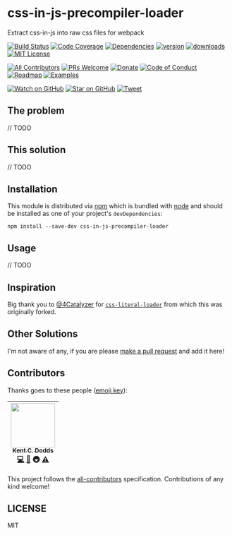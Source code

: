 # css-in-js-precompiler-loader

Extract css-in-js into raw css files for webpack

[![Build Status][build-badge]][build]
[![Code Coverage][coverage-badge]][coverage]
[![Dependencies][dependencyci-badge]][dependencyci]
[![version][version-badge]][package]
[![downloads][downloads-badge]][npm-stat]
[![MIT License][license-badge]][LICENSE]

[![All Contributors](https://img.shields.io/badge/all_contributors-1-orange.svg?style=flat-square)](#contributors)
[![PRs Welcome][prs-badge]][prs]
[![Donate][donate-badge]][donate]
[![Code of Conduct][coc-badge]][coc]
[![Roadmap][roadmap-badge]][roadmap]
[![Examples][examples-badge]][examples]

[![Watch on GitHub][github-watch-badge]][github-watch]
[![Star on GitHub][github-star-badge]][github-star]
[![Tweet][twitter-badge]][twitter]

## The problem

// TODO

## This solution

// TODO

## Installation

This module is distributed via [npm][npm] which is bundled with [node][node] and
should be installed as one of your project's `devDependencies`:

```
npm install --save-dev css-in-js-precompiler-loader
```

## Usage

// TODO

## Inspiration

Big thank you to [@4Catalyzer][4Catalyzer] for
[`css-literal-loader`][css-literal-loader] from which this was originally
forked.

## Other Solutions

I'm not aware of any, if you are please [make a pull request][prs] and add it
here!

## Contributors

Thanks goes to these people ([emoji key][emojis]):

<!-- ALL-CONTRIBUTORS-LIST:START - Do not remove or modify this section -->
| [<img src="https://avatars.githubusercontent.com/u/1500684?v=3" width="100px;"/><br /><sub>Kent C. Dodds</sub>](https://kentcdodds.com)<br />[💻](https://github.com/kentcdodds/css-in-js-precompiler-loader/commits?author=kentcdodds) [📖](https://github.com/kentcdodds/css-in-js-precompiler-loader/commits?author=kentcdodds) 🚇 [⚠️](https://github.com/kentcdodds/css-in-js-precompiler-loader/commits?author=kentcdodds) |
| :---: |
<!-- ALL-CONTRIBUTORS-LIST:END -->

This project follows the [all-contributors][all-contributors] specification.
Contributions of any kind welcome!

## LICENSE

MIT

[npm]: https://www.npmjs.com/
[node]: https://nodejs.org
[build-badge]: https://img.shields.io/travis/kentcdodds/css-in-js-precompiler-loader.svg?style=flat-square
[build]: https://travis-ci.org/kentcdodds/css-in-js-precompiler-loader
[coverage-badge]: https://img.shields.io/codecov/c/github/kentcdodds/css-in-js-precompiler-loader.svg?style=flat-square
[coverage]: https://codecov.io/github/kentcdodds/css-in-js-precompiler-loader
[dependencyci-badge]: https://dependencyci.com/github/kentcdodds/css-in-js-precompiler-loader/badge?style=flat-square
[dependencyci]: https://dependencyci.com/github/kentcdodds/css-in-js-precompiler-loader
[version-badge]: https://img.shields.io/npm/v/css-in-js-precompiler-loader.svg?style=flat-square
[package]: https://www.npmjs.com/package/css-in-js-precompiler-loader
[downloads-badge]: https://img.shields.io/npm/dm/css-in-js-precompiler-loader.svg?style=flat-square
[npm-stat]: http://npm-stat.com/charts.html?package=css-in-js-precompiler-loader&from=2016-04-01
[license-badge]: https://img.shields.io/npm/l/css-in-js-precompiler-loader.svg?style=flat-square
[license]: https://github.com/kentcdodds/css-in-js-precompiler-loader/blob/master/other/LICENSE
[prs-badge]: https://img.shields.io/badge/PRs-welcome-brightgreen.svg?style=flat-square
[prs]: http://makeapullrequest.com
[donate-badge]: https://img.shields.io/badge/$-support-green.svg?style=flat-square
[donate]: http://kcd.im/donate
[coc-badge]: https://img.shields.io/badge/code%20of-conduct-ff69b4.svg?style=flat-square
[coc]: https://github.com/kentcdodds/css-in-js-precompiler-loader/blob/master/other/CODE_OF_CONDUCT.md
[roadmap-badge]: https://img.shields.io/badge/%F0%9F%93%94-roadmap-CD9523.svg?style=flat-square
[roadmap]: https://github.com/kentcdodds/css-in-js-precompiler-loader/blob/master/other/ROADMAP.md
[examples-badge]: https://img.shields.io/badge/%F0%9F%92%A1-examples-8C8E93.svg?style=flat-square
[examples]: https://github.com/kentcdodds/css-in-js-precompiler-loader/blob/master/other/EXAMPLES.md
[github-watch-badge]: https://img.shields.io/github/watchers/kentcdodds/css-in-js-precompiler-loader.svg?style=social
[github-watch]: https://github.com/kentcdodds/css-in-js-precompiler-loader/watchers
[github-star-badge]: https://img.shields.io/github/stars/kentcdodds/css-in-js-precompiler-loader.svg?style=social
[github-star]: https://github.com/kentcdodds/css-in-js-precompiler-loader/stargazers
[twitter]: https://twitter.com/intent/tweet?text=Check%20out%20css-in-js-precompiler-loader!%20https://github.com/kentcdodds/css-in-js-precompiler-loader%20%F0%9F%91%8D
[twitter-badge]: https://img.shields.io/twitter/url/https/github.com/kentcdodds/css-in-js-precompiler-loader.svg?style=social
[emojis]: https://github.com/kentcdodds/all-contributors#emoji-key
[all-contributors]: https://github.com/kentcdodds/all-contributors
[4Catalyzer]: https://github.com/4Catalyzer
[css-literal-loader]: https://github.com/4Catalyzer/css-literal-loader
